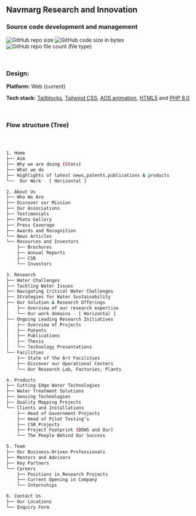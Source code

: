 ## Navmarg Research and Innovation
### Source code development and management 


![GitHub repo size](https://img.shields.io/github/repo-size/Navmarg-Research-and-Innovation/navmarg-research-and-innovation.github.io)  ![GitHub code size in bytes](https://img.shields.io/github/languages/code-size/Navmarg-Research-and-Innovation/navmarg-research-and-innovation.github.io) ![GitHub repo file count (file type)](https://img.shields.io/github/directory-file-count/Navmarg-Research-and-Innovation/navmarg-research-and-innovation.github.io)

<br/>

### Design:
**Platform:** Web (current)

**Tech stack:** [Tailblocks](https://tailblocks.cc/), [Tailwind CSS](https://tailwindcss.com/docs/installation), [AOS animation](https://michalsnik.github.io/aos/), [HTML5](#) and [PHP 8.0](#)


<br/>

### Flow structure (Tree)



```bash



1. Home
├── Aim
├── Why we are doing (Stats)
├── What we do
├── Highlights of latest news,patents,publications & products
└──  Our Work - [ Horizontal ]

2. About Us
├── Who We Are
├── Discover our Mission
├── Our Associations
├── Testimonials
├── Photo Gallery
├── Press Coverage
├── Awards and Recognition
└── News Articles
└── Resources and Investors
    ├── Brochures
    ├── Annual Reports
    ├── CSR
    └── Investors

3. Research
├── Water Challenges
├── Tackling Water Issues
├── Navigating Critical Water Challenges
├── Strategies for Water Sustainability
├── Our Solution & Research Offerings
│   ├── Overview of our research expertise
│   └── Our work domains - [ Horizontal ]
├── Ongoing Leading Research Initiatives
│   ├── Overview of Projects
│   ├── Patents
│   ├── Publications
│   ├── Thesis
│   └── Technology Presentations
└── Facilities
    ├── State of the Art Facilities
    ├── Discover our Operational Centers
    └── Our Research Lab, Factories, Plants

4. Products
├── Cutting Edge Water Technologies
├── Water Treatment Solutions
├── Sensing Technologies
├── Quality Mapping Projects
└── Clients and Installations
    ├── Head of Government Projects
    ├── Head of Pilot Testing’s
    ├── CSR Projects
    ├── Project Footprint (DDWS and Our)
    └── The People Behind Our Success

5. Team
├── Our Business-Driven Professionals
├── Mentors and Advisors
├── Key Partners
└── Careers
    ├── Positions in Research Projects
    ├── Current Opening in Company
    └── Internships

6. Contact Us
├── Our Locations
└── Enquiry Form

```

<br/>


